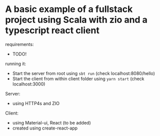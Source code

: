 # A basic example of a fullstack project using Scala with zio and a typescript react client
requirements:
 - TODO!

running it:
 - Start the server from root using `sbt run` (check localhost:8080/hello)
 - Start the client from within client folder using `yarn start` (check localhost:3000)


Server:
 - using HTTP4s and ZIO

Client:
 - using Material-ui, React (to be added)
 - created using create-react-app